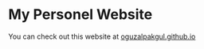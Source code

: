 # My Personel Website
You can check out this website at [oguzalpakgul.github.io](https://oguzalpakgul.github.io/)
